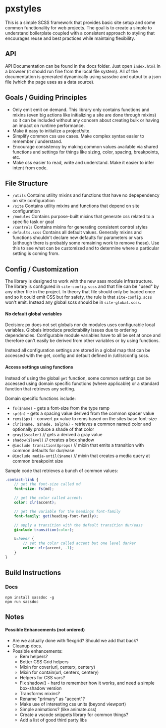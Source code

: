 # pxstyles

This is a simple SCSS framework that provides basic site setup and some common functionality for web
projects. The goal is to create a simple to understand boilerplate coupled with a consistent
approach to styling that encourages reuse and best practices while maintaing flexibility.

## API

API Documentation can be found in the docs folder. Just open `index.html` in a browser (it should run fine from the local file system). All of the documentation is generated dynamically using sassdoc and output to a json file (which the page uses as a data source).

## Goals / Guiding Principles

-   Only emit emit on demand. This library only contains functions and mixins (even big actions like
    initializing a site are done through mixins) so it can be included without any concern about
    creating bulk or having an impact on runtime performance.
-   Make it easy to initialize a project/site.
-   Simplify common css use cases. Make complex syntax easier to remember / understand.
-   Encourage consistency by making common values available via shared functions and settings for
    things like sizing, color, spacing, breakpoints, etc.
-   Make css easier to read, write and understand. Make it easier to infer intent from code.

## File Structure

-   `/utils` Contains utility mixins and functions that have no depependency on site configuration
-   `/site` Contains utility mixins and functions that depend on site configuration
-   `/modules` Contains purpose-built mixins that generate css related to a specific task or goal
-   `/controls` Contains mixins for generating consistent control styles
-   `defaults.scss` Contains all default values. Generally mixins and functions shouldn't declare
    new defaults for parameters or vars (although there is probably some remaining work to remove
    these). Use this to see what can be customized and to determine where a particular setting is
    coming from.

## Config / Customization

The library is designed to work with the new sass module infrastructure. The library is configured
in `site-config.scss` and that file can be "used" by any other file in the project. In theory that
file should only be loaded once and so it could emit CSS but for safety, the rule is that
`site-config.scss` won't emit. Instead any global scss should be in `site-global.scss`.

#### No default global variables

Decision: px does not set globals nor do modules uses configurable local variables. Globals
introduce predictability issues due to ordering dependencies. Configurable module variables have to
all be set at once and therefore can't easily be derived from other variables or by using functions.

Instead all configuration settings are stored in a global map that can be accessed with the get,
config and default defined in /utils/config.scss.

#### Access settings using functions

Instead of using the global `get` function, some common settings can be accessed using domain
specific functions (where applicable) or a standard function that retrieves any setting.

Domain specific functions include:

-   `fs($name)` - gets a font-size from the type ramp
-   `sp($n)` - gets a spacing value derived from the common spacer value
-   `rems($px)` - convert px value to rems based on the sites base font-size
-   `clr($name, $shade, $alpha)` - retrieves a common named color and optionally produce a shade of that
    color
-   `gray($scaler)` // gets a derived a gray value
-   `shadow($level)` // creates a box shadow
-   `@include transition($props)` // mixin that emits a transition with common defaults for dur/ease
-   `@include media-until($name)` // mixin that creates a media query at common breakpoint size

Sample code that retrieves a bunch of common values:

```scss
.contact-link {
    // get the font-size called md
    font-size: fs(md);

    // get the color called accent:
    color: clr(accent);

    // get the variable for the headings font-family
    font-family: get(heading-font-family);

    // apply a transition with the default transition dur/eass
    @include transition(color);

    &:hover {
        // set the color called accent but one level darker
        color: clr(accent, -1);
    }
}
```

## Build Instructions

### Docs

    npm install sassdoc -g
    npm run sassdoc

## Notes

#### Possible Enhancements (not ordered)

-   Are we actually done with flexgrid? Should we add that back?
-   Cleanup docs.
-   Possible enhancements:
    -   Bem helpers?
    -   Better CSS Grid helpers
    -   Mixin for cover(url, centerx, centery)
    -   Mixin for contain(url, centerx, centery)
    -   Helpers for CSS vars?
    -   Fix shadow() - hard to remember how it works, and need a simple box-shadow version
    -   Transforms mixins?
    -   Rename "primary" as "accent"?
    -   Make use of interesting css units (beyond viewport)
    -   Simple animations? (like animate.css)
    -   Create a vscode snippets library for common things?
    -   Add a list of good third party libs

